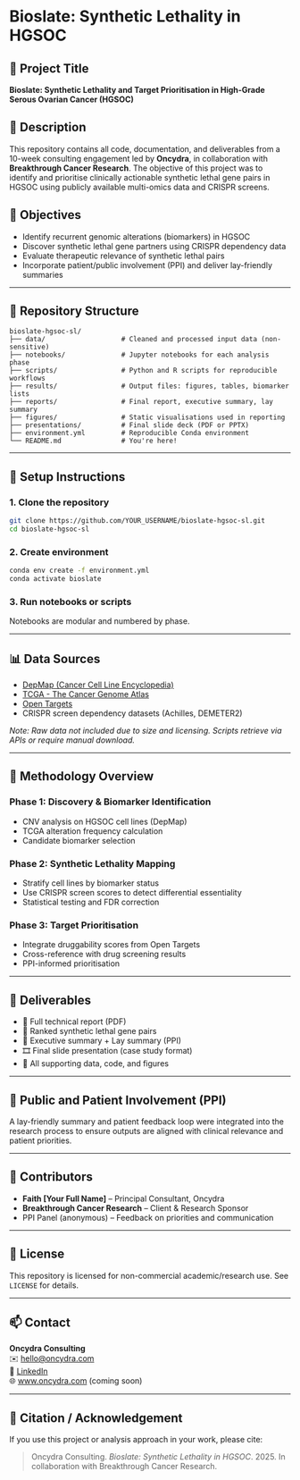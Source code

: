 # Bioslate: Synthetic Lethality in HGSOC

## 🔬 Project Title
**Bioslate: Synthetic Lethality and Target Prioritisation in High-Grade Serous Ovarian Cancer (HGSOC)**

## 🧠 Description
This repository contains all code, documentation, and deliverables from a 10-week consulting engagement led by **Oncydra**, in collaboration with **Breakthrough Cancer Research**. The objective of this project was to identify and prioritise clinically actionable synthetic lethal gene pairs in HGSOC using publicly available multi-omics data and CRISPR screens.

## 🚀 Objectives
- Identify recurrent genomic alterations (biomarkers) in HGSOC
- Discover synthetic lethal gene partners using CRISPR dependency data
- Evaluate therapeutic relevance of synthetic lethal pairs
- Incorporate patient/public involvement (PPI) and deliver lay-friendly summaries

---

## 📁 Repository Structure

```
bioslate-hgsoc-sl/
├── data/                   # Cleaned and processed input data (non-sensitive)
├── notebooks/              # Jupyter notebooks for each analysis phase
├── scripts/                # Python and R scripts for reproducible workflows
├── results/                # Output files: figures, tables, biomarker lists
├── reports/                # Final report, executive summary, lay summary
├── figures/                # Static visualisations used in reporting
├── presentations/          # Final slide deck (PDF or PPTX)
├── environment.yml         # Reproducible Conda environment
└── README.md               # You're here!
```

---

## 🔧 Setup Instructions

### 1. Clone the repository

```bash
git clone https://github.com/YOUR_USERNAME/bioslate-hgsoc-sl.git
cd bioslate-hgsoc-sl
```

### 2. Create environment

```bash
conda env create -f environment.yml
conda activate bioslate
```

### 3. Run notebooks or scripts

Notebooks are modular and numbered by phase.

---

## 📊 Data Sources

- [DepMap (Cancer Cell Line Encyclopedia)](https://depmap.org/portal/)
- [TCGA - The Cancer Genome Atlas](https://portal.gdc.cancer.gov/)
- [Open Targets](https://www.opentargets.org/)
- CRISPR screen dependency datasets (Achilles, DEMETER2)

*Note: Raw data not included due to size and licensing. Scripts retrieve via APIs or require manual download.*

---

## 🧪 Methodology Overview

### Phase 1: Discovery & Biomarker Identification
- CNV analysis on HGSOC cell lines (DepMap)
- TCGA alteration frequency calculation
- Candidate biomarker selection

### Phase 2: Synthetic Lethality Mapping
- Stratify cell lines by biomarker status
- Use CRISPR screen scores to detect differential essentiality
- Statistical testing and FDR correction

### Phase 3: Target Prioritisation
- Integrate druggability scores from Open Targets
- Cross-reference with drug screening results
- PPI-informed prioritisation

---

## 🧾 Deliverables

- 📘 Full technical report (PDF)
- 🧬 Ranked synthetic lethal gene pairs
- 🧠 Executive summary + Lay summary (PPI)
- 🎞 Final slide presentation (case study format)
- 📂 All supporting data, code, and figures

---

## 💬 Public and Patient Involvement (PPI)

A lay-friendly summary and patient feedback loop were integrated into the research process to ensure outputs are aligned with clinical relevance and patient priorities.

---

## 👥 Contributors

- **Faith [Your Full Name]** – Principal Consultant, Oncydra  
- **Breakthrough Cancer Research** – Client & Research Sponsor  
- PPI Panel (anonymous) – Feedback on priorities and communication

---

## 📄 License

This repository is licensed for non-commercial academic/research use. See `LICENSE` for details.

---

## 📫 Contact

**Oncydra Consulting**  
✉️ hello@oncydra.com  
🔗 [LinkedIn](https://www.linkedin.com/in/YOUR_PROFILE)  
🌐 www.oncydra.com (coming soon)

---

## 🧭 Citation / Acknowledgement

If you use this project or analysis approach in your work, please cite:

> Oncydra Consulting. *Bioslate: Synthetic Lethality in HGSOC*. 2025. In collaboration with Breakthrough Cancer Research.

